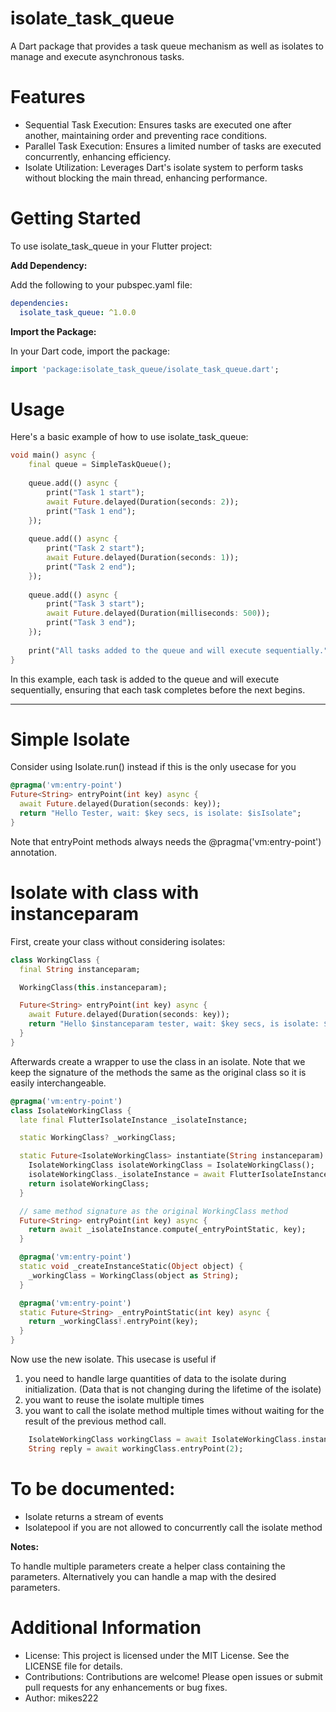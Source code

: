 # isolate_task_queue

A Dart package that provides a task queue mechanism as well as isolates to manage and execute asynchronous tasks.

# Features

 - Sequential Task Execution: Ensures tasks are executed one after another, maintaining order and preventing race conditions.
 - Parallel Task Execution: Ensures a limited number of tasks are executed concurrently, enhancing efficiency.
 - Isolate Utilization: Leverages Dart's isolate system to perform tasks without blocking the main thread, enhancing performance.

# Getting Started

To use isolate_task_queue in your Flutter project:

**Add Dependency:**

Add the following to your pubspec.yaml file:

```yaml
dependencies:
  isolate_task_queue: ^1.0.0
```

**Import the Package:**

In your Dart code, import the package:

```dart
import 'package:isolate_task_queue/isolate_task_queue.dart';
```

# Usage
Here's a basic example of how to use isolate_task_queue:

```dart
void main() async {
    final queue = SimpleTaskQueue();
    
    queue.add(() async {
        print("Task 1 start");
        await Future.delayed(Duration(seconds: 2));
        print("Task 1 end");
    });
    
    queue.add(() async {
        print("Task 2 start");
        await Future.delayed(Duration(seconds: 1));
        print("Task 2 end");
    });
    
    queue.add(() async {
        print("Task 3 start");
        await Future.delayed(Duration(milliseconds: 500));
        print("Task 3 end");
    });
    
    print("All tasks added to the queue and will execute sequentially.");
}
```

In this example, each task is added to the queue and will execute sequentially, ensuring that each task completes before the next begins.


---


# Simple Isolate

Consider using Isolate.run() instead if this is the only usecase for you

```dart
@pragma('vm:entry-point')
Future<String> entryPoint(int key) async {
  await Future.delayed(Duration(seconds: key));
  return "Hello Tester, wait: $key secs, is isolate: $isIsolate";
}
```

Note that entryPoint methods always needs the @pragma('vm:entry-point') annotation.

# Isolate with class with instanceparam

First, create your class without considering isolates:

```dart
class WorkingClass {
  final String instanceparam;

  WorkingClass(this.instanceparam);

  Future<String> entryPoint(int key) async {
    await Future.delayed(Duration(seconds: key));
    return "Hello $instanceparam tester, wait: $key secs, is isolate: $isIsolate";
  }
}
```

Afterwards create a wrapper to use the class in an isolate. Note that we keep the signature of the methods the same as the original class so it is easily interchangeable.

```dart
@pragma('vm:entry-point')
class IsolateWorkingClass {
  late final FlutterIsolateInstance _isolateInstance;

  static WorkingClass? _workingClass;

  static Future<IsolateWorkingClass> instantiate(String instanceparam) async {
    IsolateWorkingClass isolateWorkingClass = IsolateWorkingClass();
    isolateWorkingClass._isolateInstance = await FlutterIsolateInstance.createInstance(createInstance: _createInstanceStatic, instanceParams: instanceparam);
    return isolateWorkingClass;
  }

  // same method signature as the original WorkingClass method
  Future<String> entryPoint(int key) async {
    return await _isolateInstance.compute(_entryPointStatic, key);
  }

  @pragma('vm:entry-point')
  static void _createInstanceStatic(Object object) {
    _workingClass = WorkingClass(object as String);
  }

  @pragma('vm:entry-point')
  static Future<String> _entryPointStatic(int key) async {
    return _workingClass!.entryPoint(key);
  }
}
```

Now use the new isolate. This usecase is useful if 

1. you need to handle large quantities of data to the isolate during initialization. (Data that is not changing during the lifetime of the isolate)
2. you want to reuse the isolate multiple times
3. you want to call the isolate method multiple times without waiting for the result of the previous method call. 

```dart
    IsolateWorkingClass workingClass = await IsolateWorkingClass.instantiate("isolateParams");
    String reply = await workingClass.entryPoint(2);
```

# To be documented:

- Isolate returns a stream of events
- Isolatepool if you are not allowed to concurrently call the isolate method

**Notes:**

To handle multiple parameters create a helper class containing the parameters. Alternatively you can handle a map with the desired parameters. 



# Additional Information

 - License: This project is licensed under the MIT License. See the LICENSE file for details.
 - Contributions: Contributions are welcome! Please open issues or submit pull requests for any enhancements or bug fixes.
 - Author: mikes222

